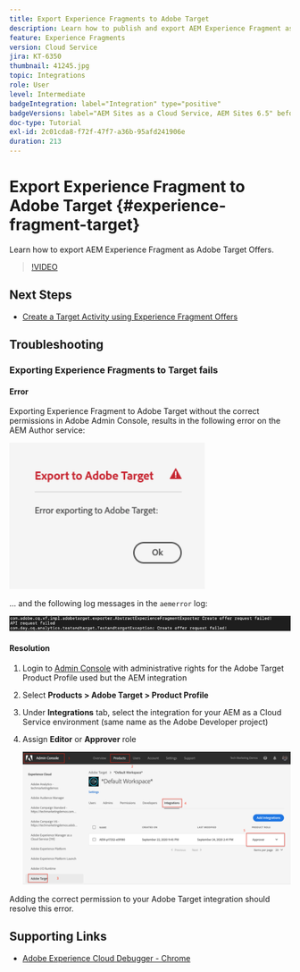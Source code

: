 ```yaml
---
title: Export Experience Fragments to Adobe Target
description: Learn how to publish and export AEM Experience Fragment as Adobe Target Offers.
feature: Experience Fragments
version: Cloud Service
jira: KT-6350
thumbnail: 41245.jpg
topic: Integrations
role: User
level: Intermediate
badgeIntegration: label="Integration" type="positive"
badgeVersions: label="AEM Sites as a Cloud Service, AEM Sites 6.5" before-title="false"
doc-type: Tutorial
exl-id: 2c01cda8-f72f-47f7-a36b-95afd241906e
duration: 213
---
```

# Export Experience Fragment to Adobe Target {#experience-fragment-target}

Learn how to export AEM Experience Fragment as Adobe Target Offers.

>[!VIDEO](https://video.tv.adobe.com/v/41245?quality=12&learn=on)

## Next Steps

+ [Create a Target Activity using Experience Fragment Offers](./create-target-activity.md)

## Troubleshooting

### Exporting Experience Fragments to Target fails

#### Error

Exporting Experience Fragment to Adobe Target without the correct permissions in Adobe Admin Console, results in the following error on the AEM Author service:      

![Target API UI Error](assets/error-target-offer.png)

... and the following log messages in the `aemerror` log:

![Target API Console Error](assets/target-console-error.png)

#### Resolution

1. Login to [Admin Console](https://adminconsole.adobe.com/) with administrative rights for the Adobe Target Product Profile used but the AEM integration
2. Select __Products > Adobe Target > Product Profile__
3. Under __Integrations__ tab, select the integration for your AEM as a Cloud Service environment (same name as the Adobe Developer project)
4. Assign __Editor__ or __Approver__ role 

    ![Target API Error](assets/target-permissions.png)

Adding the correct permission to your Adobe Target integration should resolve this error.

## Supporting Links

+ [Adobe Experience Cloud Debugger - Chrome](https://chrome.google.com/webstore/detail/adobe-experience-platform/bfnnokhpnncpkdmbokanobigaccjkpob) 

